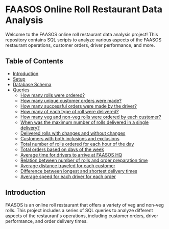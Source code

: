 # FAASOS Online Roll Restaurant Data Analysis

Welcome to the FAASOS online roll restaurant data analysis project! This repository contains SQL scripts to analyze various aspects of the FAASOS restaurant operations, customer orders, driver performance, and more.

## Table of Contents
- [Introduction](#introduction)
- [Setup](#setup)
- [Database Schema](#database-schema)
- [Queries](#queries)
  - [How many rolls were ordered?](#how-many-rolls-were-ordered)
  - [How many unique customer orders were made?](#how-many-unique-customer-orders-were-made)
  - [How many successful orders were made by the driver?](#how-many-successful-orders-were-made-by-the-driver)
  - [How many of each type of roll were delivered?](#how-many-of-each-type-of-roll-were-delivered)
  - [How many veg and non-veg rolls were ordered by each customer?](#how-many-veg-and-non-veg-rolls-were-ordered-by-each-customer)
  - [When was the maximum number of rolls delivered in a single delivery?](#when-was-the-maximum-number-of-rolls-delivered-in-a-single-delivery)
  - [Delivered rolls with changes and without changes](#delivered-rolls-with-changes-and-without-changes)
  - [Customers with both inclusions and exclusions](#customers-with-both-inclusions-and-exclusions)
  - [Total number of rolls ordered for each hour of the day](#total-number-of-rolls-ordered-for-each-hour-of-the-day)
  - [Total orders based on days of the week](#total-orders-based-on-days-of-the-week)
  - [Average time for drivers to arrive at FAASOS HQ](#average-time-for-drivers-to-arrive-at-faasos-hq)
  - [Relation between number of rolls and order preparation time](#relation-between-number-of-rolls-and-order-preparation-time)
  - [Average distance traveled for each customer](#average-distance-traveled-for-each-customer)
  - [Difference between longest and shortest delivery times](#difference-between-longest-and-shortest-delivery-times)
  - [Average speed for each driver for each order](#average-speed-for-each-driver-for-each-order)

## Introduction

FAASOS is an online roll restaurant that offers a variety of veg and non-veg rolls. This project includes a series of SQL queries to analyze different aspects of the restaurant's operations, including customer orders, driver performance, and order delivery times.



